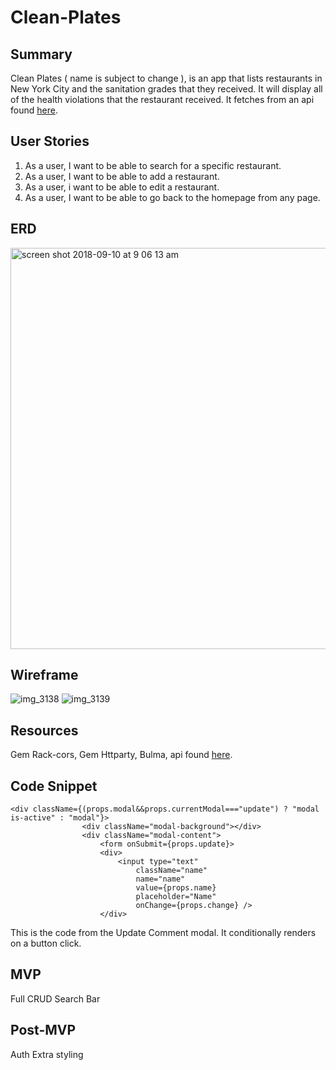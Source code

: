 # Clean-Plates

## Summary
Clean Plates ( name is subject to change ), is an app that lists restaurants in New York City and the sanitation grades that they received. It will display all of the health violations that the restaurant received. It fetches from an api found [here](https://data.cityofnewyork.us/Health/DOHMH-New-York-City-Restaurant-Inspection-Results/43nn-pn8j).

## User Stories
1. As a user, I want to be able to search for a specific restaurant.
2. As a user, I want to be able to add a restaurant.
3. As a user, i want to be able to edit a restaurant.
4. As a user, I want to be able to go back to the homepage from any page.

## ERD
<img width="642" alt="screen shot 2018-09-10 at 9 06 13 am" src="https://user-images.githubusercontent.com/39596048/45299219-db4d1e00-b4d8-11e8-8338-939685b0676f.png">

## Wireframe
![img_3138](https://user-images.githubusercontent.com/39596048/45035546-3b9b1600-b028-11e8-9a6a-88ce89192431.JPG)
![img_3139](https://user-images.githubusercontent.com/39596048/45035535-38a02580-b028-11e8-9d17-228a86df734c.JPG)

## Resources
Gem Rack-cors, Gem Httparty, Bulma, api found [here](https://data.cityofnewyork.us/Health/DOHMH-New-York-City-Restaurant-Inspection-Results/43nn-pn8j).

## Code Snippet
```
<div className={(props.modal&&props.currentModal==="update") ? "modal is-active" : "modal"}>
                <div className="modal-background"></div>
                <div className="modal-content">
                    <form onSubmit={props.update}>
                    <div>
                        <input type="text"
                            className="name"
                            name="name"
                            value={props.name}
                            placeholder="Name"
                            onChange={props.change} />
                    </div>
```
This is the code from the Update Comment modal. It conditionally renders on a button click. 

## MVP
Full CRUD
Search Bar

## Post-MVP
Auth
Extra styling


